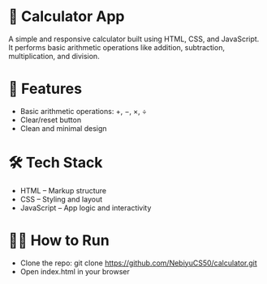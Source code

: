 # 🧮 Calculator App

A simple and responsive calculator built using HTML, CSS, and JavaScript. It performs basic arithmetic operations like addition, subtraction, multiplication, and division.

# 🚀 Features

- Basic arithmetic operations: +, −, ×, ÷
- Clear/reset button
- Clean and minimal design

# 🛠️ Tech Stack

- HTML – Markup structure
- CSS – Styling and layout
- JavaScript – App logic and interactivity

# 🧑‍💻 How to Run

- Clone the repo: git clone https://github.com/NebiyuCS50/calculator.git
- Open index.html in your browser
